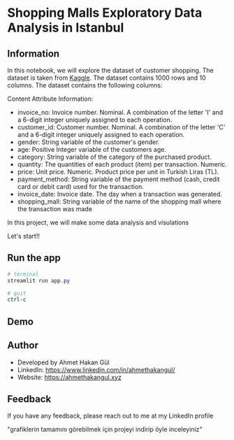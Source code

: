 
# Shopping Malls Exploratory Data Analysis in Istanbul


## Information

In this notebook, we will explore the dataset of customer shopping. The dataset is taken from [Kaggle](https://www.kaggle.com/datasets/mehmettahiraslan/customer-shopping-dataset). The dataset contains 1000 rows and 10 columns. The dataset contains the following columns:

Content Attribute Information:
- invoice_no: Invoice number. Nominal. A combination of the letter 'I' and a 6-digit integer uniquely assigned to each operation.
- customer_id: Customer number. Nominal. A combination of the letter 'C' and a 6-digit integer uniquely assigned to each operation.
- gender: String variable of the customer's gender.
- age: Positive Integer variable of the customers age.
- category: String variable of the category of the purchased product.
- quantity: The quantities of each product (item) per transaction. Numeric.
- price: Unit price. Numeric. Product price per unit in Turkish Liras (TL).
- payment_method: String variable of the payment method (cash, credit card or debit card) used for the transaction.
- invoice_date: Invoice date. The day when a transaction was generated.
- shopping_mall: String variable of the name of the shopping mall where the transaction was made

In this project, we will make some data analysis and visulations

Let's start!!

## Run the app
```Powershell
# terminal
streamlit run app.py

# quit
ctrl-c
```

## Demo



## Author

- Developed by Ahmet Hakan Gül 
- LinkedIn: https://www.linkedin.com/in/ahmethakangul/
- Website: https://ahmethakangul.xyz



## Feedback

If you have any feedback, please reach out to me at my LinkedIn profile


"grafiklerin tamamını görebilmek için projeyi indirip öyle inceleyiniz"
